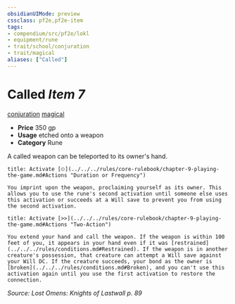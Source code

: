 ```yaml
---
obsidianUIMode: preview
cssclass: pf2e,pf2e-item
tags:
- compendium/src/pf2e/lokl
- equipment/rune
- trait/school/conjuration
- trait/magical
aliases: ["Called"]
---
```

# Called *Item 7*  
[conjuration](conjuration.md)  [magical](magical.md)  

- **Price** 350 gp
- **Usage** etched onto a weapon
- **Category** Rune

A called weapon can be teleported to its owner's hand.

```ad-embed-ability
title: Activate [⏲](../../../rules/core-rulebook/chapter-9-playing-the-game.md#Actions "Duration or Frequency")

You imprint upon the weapon, proclaiming yourself as its owner. This allows you to use the rune's second activation until someone else uses this activation or succeeds at a Will save to prevent you from using the second activation.
```

```ad-embed-ability
title: Activate [>>](../../../rules/core-rulebook/chapter-9-playing-the-game.md#Actions "Two-Action")

You extend your hand and call the weapon. If the weapon is within 100 feet of you, it appears in your hand even if it was [restrained](../../../rules/conditions.md#Restrained). If the weapon is in another creature's possession, that creature can attempt a Will save against your Will DC. If the creature succeeds, your bond as the owner is [broken](../../../rules/conditions.md#Broken), and you can't use this activation again until you use the first activation to restore the connection.
```

*Source: Lost Omens: Knights of Lastwall p. 89*
